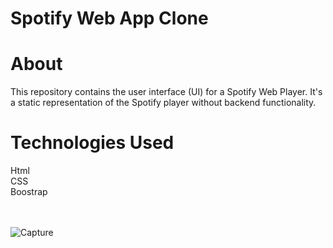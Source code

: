 <h1>Spotify Web App Clone<h1>
<h1>About</h1>
This repository contains the user interface (UI) for a Spotify Web Player. It's a static representation of the Spotify player without backend functionality.
  
<h1>Technologies Used</h1>
Html<br>
CSS<br>
Boostrap
<br><br><br>
  
![Capture](https://github.com/MrunaliChavan2002/Spotify-Clone/assets/131576753/60badfed-8a74-4552-a422-c7897e8ba709)
